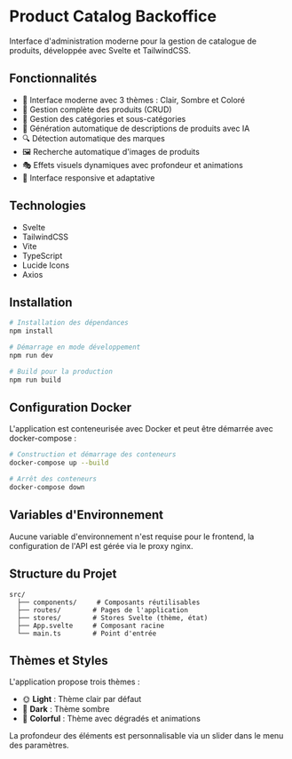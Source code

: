 # Product Catalog Backoffice

Interface d'administration moderne pour la gestion de catalogue de produits, développée avec Svelte et TailwindCSS.

## Fonctionnalités

- 🎨 Interface moderne avec 3 thèmes : Clair, Sombre et Coloré
- 🎯 Gestion complète des produits (CRUD)
- 📂 Gestion des catégories et sous-catégories
- 🤖 Génération automatique de descriptions de produits avec IA
- 🔍 Détection automatique des marques
- 🖼️ Recherche automatique d'images de produits
- 🎭 Effets visuels dynamiques avec profondeur et animations
- 📱 Interface responsive et adaptative

## Technologies

- Svelte
- TailwindCSS
- Vite
- TypeScript
- Lucide Icons
- Axios

## Installation

```bash
# Installation des dépendances
npm install

# Démarrage en mode développement
npm run dev

# Build pour la production
npm run build
```

## Configuration Docker

L'application est conteneurisée avec Docker et peut être démarrée avec docker-compose :

```bash
# Construction et démarrage des conteneurs
docker-compose up --build

# Arrêt des conteneurs
docker-compose down
```

## Variables d'Environnement

Aucune variable d'environnement n'est requise pour le frontend, la configuration de l'API est gérée via le proxy nginx.

## Structure du Projet

```
src/
  ├── components/     # Composants réutilisables
  ├── routes/        # Pages de l'application
  ├── stores/        # Stores Svelte (thème, état)
  ├── App.svelte     # Composant racine
  └── main.ts        # Point d'entrée
```

## Thèmes et Styles

L'application propose trois thèmes :
- 🌞 **Light** : Thème clair par défaut
- 🌙 **Dark** : Thème sombre
- 🎨 **Colorful** : Thème avec dégradés et animations

La profondeur des éléments est personnalisable via un slider dans le menu des paramètres. 